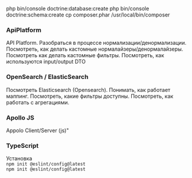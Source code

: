 php bin/console doctrine:database:create 
php bin/console doctrine:schema:create
cp composer.phar /usr/local/bin/composer


### ApiPlatform

API Platform. Разобраться в процессе нормализации/денормализации. Посмотреть, как делать кастомные нормалайзеры/денормалайзеры. Посмотреть как делать кастомные фильтры. Посмотреть, как используются input/output DTO


### OpenSearch / ElasticSearch

Посмотреть Elasticsearch (Opensearch). Понимать, как работает маппинг. Посмотреть, какие фильтры доступны. Посмотреть, как работать с агрегациями.


### Apollo JS

Appolo Client/Server (js)"



### TypeScript
Установка  
```npm init @eslint/config@latest```  
```npm init @eslint/config@latest```
